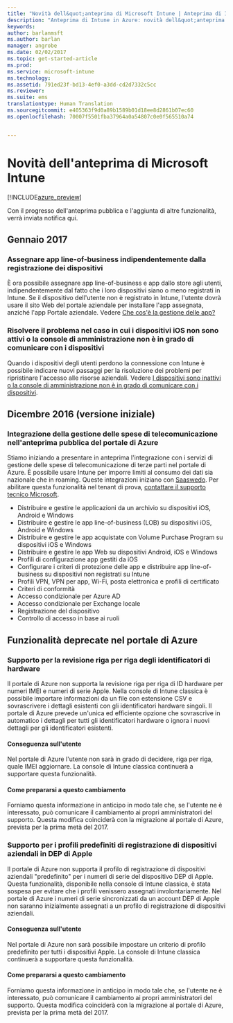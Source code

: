 ```yaml
---
title: "Novità dell&quot;anteprima di Microsoft Intune | Anteprima di Intune in Azure | Documentazione Microsoft"
description: "Anteprima di Intune in Azure: novità dell&quot;anteprima di Intune di Azure"
keywords: 
author: barlanmsft
ms.author: barlan
manager: angrobe
ms.date: 02/02/2017
ms.topic: get-started-article
ms.prod: 
ms.service: microsoft-intune
ms.technology: 
ms.assetid: 791ed23f-bd13-4ef0-a3dd-cd2d7332c5cc
ms.reviewer: 
ms.suite: ems
translationtype: Human Translation
ms.sourcegitcommit: e405363f9d0a89b1589b01d18ee8d2861b07ec60
ms.openlocfilehash: 70007f5501fba37964a0a54807c0e0f565510a74


---
```


# <a name="whats-new-in-the-microsoft-intune-preview"></a>Novità dell'anteprima di Microsoft Intune


[!INCLUDE[azure_preview](../includes/azure_preview.md)]


Con il progresso dell'anteprima pubblica e l'aggiunta di altre funzionalità, verrà inviata notifica qui.

<!--## February 2017-->

<!--### Custom app categories <!--748805
You can now create, edit, and assign categories for apps you add to Intune. Currently, categories can only be specified in English.
See [How to add an app to Intune](/intune-azure/manage-apps/add-apps).-->

<!--### Display device categories <!--814654
You can now view the device category as a column in the device list. You can also edit the category from the properties section of the device properties blade.-->

## <a name="january-2017"></a>Gennaio 2017

### <a name="assign-line-of-business-apps-whether-or-not-devices-are-enrolled---748823--"></a>Assegnare app line-of-business indipendentemente dalla registrazione dei dispositivi <!--748823-->
È ora possibile assegnare app line-of-business e app dallo store agli utenti, indipendentemente dal fatto che i loro dispositivi siano o meno registrati in Intune. Se il dispositivo dell'utente non è registrato in Intune, l'utente dovrà usare il sito Web del portale aziendale per installare l'app assegnata, anziché l'app Portale aziendale. Vedere [Che cos'è la gestione delle app?](/intune-azure/manage-apps/what-is-app-management)

### <a name="resolve-issue-where-ios-devices-are-inactive-or-the-admin-console-cannot-communicate-with-them"></a>Risolvere il problema nel caso in cui i dispositivi iOS non sono attivi o la console di amministrazione non è in grado di comunicare con i dispositivi
Quando i dispositivi degli utenti perdono la connessione con Intune è possibile indicare nuovi passaggi per la risoluzione dei problemi per ripristinare l'accesso alle risorse aziendali. Vedere [I dispositivi sono inattivi o la console di amministrazione non è in grado di comunicare con i dispositivi](/intune-azure/enroll-devices/troubleshoot-device-enrollment#devices-are-inactive-or-the-admin-console-cannot-communicate-with-them).

## <a name="december-2016-initial-release"></a>Dicembre 2016 (versione iniziale)

### <a name="telecom-expense-management-integration-in-public-preview-of-azure-portal--747605--"></a>Integrazione della gestione delle spese di telecomunicazione nell'anteprima pubblica del portale di Azure<!--747605-->
Stiamo iniziando a presentare in anteprima l'integrazione con i servizi di gestione delle spese di telecomunicazione di terze parti nel portale di Azure. È possibile usare Intune per imporre limiti al consumo dei dati sia nazionale che in roaming. Queste integrazioni iniziano con [Saaswedo](http://www.saaswedo.com). Per abilitare questa funzionalità nel tenant di prova, [contattare il supporto tecnico Microsoft](https://docs.microsoft.com/intune/troubleshoot/how-to-get-support-for-microsoft-intune).

- Distribuire e gestire le applicazioni da un archivio su dispositivi iOS, Android e Windows
- Distribuire e gestire le app line-of-business (LOB) su dispositivi iOS, Android e Windows
- Distribuire e gestire le app acquistate con Volume Purchase Program su dispositivi iOS e Windows
- Distribuire e gestire le app Web su dispositivi Android, iOS e Windows
- Profili di configurazione app gestiti da iOS
- Configurare i criteri di protezione delle app e distribuire app line-of-business su dispositivi non registrati su Intune
- Profili VPN, VPN per app, Wi-Fi, posta elettronica e profili di certificato
- Criteri di conformità
- Accesso condizionale per Azure AD
- Accesso condizionale per Exchange locale
- Registrazione del dispositivo
- Controllo di accesso in base ai ruoli

## <a name="deprecated-features-in-the-azure-portal"></a>Funzionalità deprecate nel portale di Azure

### <a name="support-for-row-by-row-review-of-hardware-identifiers"></a>Supporto per la revisione riga per riga degli identificatori di hardware
Il portale di Azure non supporta la revisione riga per riga di ID hardware per numeri IMEI e numeri di serie Apple. Nella console di Intune classica è possibile importare informazioni da un file con estensione CSV e sovrascrivere i dettagli esistenti con gli identificatori hardware singoli. Il portale di Azure prevede un'unica ed efficiente opzione che sovrascrive in automatico i dettagli per tutti gli identificatori hardware o ignora i nuovi dettagli per gli identificatori esistenti.

#### <a name="how-this-affects-you"></a>Conseguenza sull'utente
Nel portale di Azure l'utente non sarà in grado di decidere, riga per riga, quale IMEI aggiornare. La console di Intune classica continuerà a supportare questa funzionalità.

#### <a name="how-to-get-ready-for-this-change"></a>Come prepararsi a questo cambiamento
Forniamo questa informazione in anticipo in modo tale che, se l'utente ne è interessato, può comunicare il cambiamento ai propri amministratori del supporto. Questa modifica coinciderà con la migrazione al portale di Azure, prevista per la prima metà del 2017.


### <a name="support-for-default-corporate-device-enrollment-profiles-in-apple-dep"></a>Supporto per i profili predefiniti di registrazione di dispositivi aziendali in DEP di Apple
Il portale di Azure non supporta il profilo di registrazione di dispositivi aziendali "predefinito" per i numeri di serie del dispositivo DEP di Apple. Questa funzionalità, disponibile nella console di Intune classica, è stata sospesa per evitare che i profili venissero assegnati involontariamente. Nel portale di Azure i numeri di serie sincronizzati da un account DEP di Apple non saranno inizialmente assegnati a un profilo di registrazione di dispositivi aziendali.

#### <a name="how-this-affects-you"></a>Conseguenza sull'utente
Nel portale di Azure non sarà possibile impostare un criterio di profilo predefinito per tutti i dispositivi Apple. La console di Intune classica continuerà a supportare questa funzionalità.

#### <a name="how-to-get-ready-for-this-change"></a>Come prepararsi a questo cambiamento
Forniamo questa informazione in anticipo in modo tale che, se l'utente ne è interessato, può comunicare il cambiamento ai propri amministratori del supporto. Questa modifica coinciderà con la migrazione al portale di Azure, prevista per la prima metà del 2017.



<!--HONumber=Feb17_HO1-->


